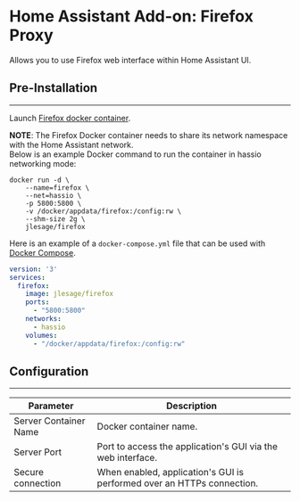 # Home Assistant Add-on: Firefox Proxy

Allows you to use Firefox web interface within Home Assistant UI.

## Pre-Installation
---
Launch [Firefox docker container](https://github.com/jlesage/docker-firefox#quick-start).

**NOTE**: The Firefox Docker container needs to share its network namespace with the Home Assistant network.  
Below is an example Docker command to run the container in hassio networking mode:

```shell
docker run -d \
    --name=firefox \
    --net=hassio \
    -p 5800:5800 \
    -v /docker/appdata/firefox:/config:rw \
    --shm-size 2g \
    jlesage/firefox
```

Here is an example of a `docker-compose.yml` file that can be used with
[Docker Compose](https://docs.docker.com/compose/overview/).

```yaml
version: '3'
services:
  firefox:
    image: jlesage/firefox
    ports:
      - "5800:5800"
    networks:
      - hassio
    volumes:
      - "/docker/appdata/firefox:/config:rw"
```

## Configuration
---
| Parameter | Description |
|-----------|-------------|
| Server Container Name        | Docker container name. |
| Server Port        | Port to access the application's GUI via the web interface. |
| Secure connection        | When enabled, application's GUI is performed over an HTTPs connection. |